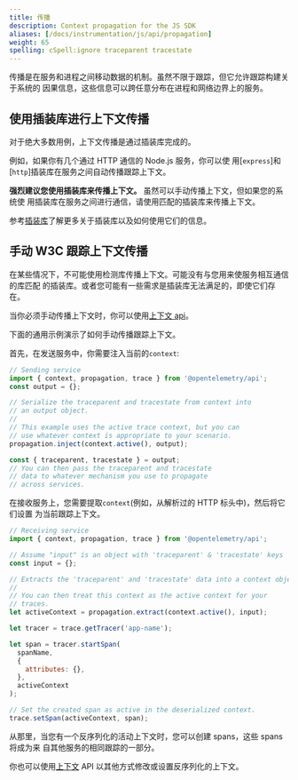 ```yaml
---
title: 传播
description: Context propagation for the JS SDK
aliases: [/docs/instrumentation/js/api/propagation]
weight: 65
spelling: cSpell:ignore traceparent tracestate
---
```


传播是在服务和进程之间移动数据的机制。虽然不限于跟踪，但它允许跟踪构建关于系统的
因果信息，这些信息可以跨任意分布在进程和网络边界上的服务。

## 使用插装库进行上下文传播

对于绝大多数用例，上下文传播是通过插装库完成的。

例如，如果你有几个通过 HTTP 通信的 Node.js 服务，你可以使
用[`express`]和[`http`]插装库在服务之间自动传播跟踪上下文。

[express]: https://www.npmjs.com/package/@opentelemetry/instrumentation-express
[http]: https://www.npmjs.com/package/@opentelemetry/instrumentation-http

**强烈建议您使用插装库来传播上下文。** 虽然可以手动传播上下文，但如果您的系统使
用插装库在服务之间进行通信，请使用匹配的插装库来传播上下文。

参考[插装库](./libraries.md)了解更多关于插装库以及如何使用它们的信息。

## 手动 W3C 跟踪上下文传播

在某些情况下，不可能使用检测库传播上下文。可能没有与您用来使服务相互通信的库匹配
的插装库。或者您可能有一些需求是插装库无法满足的，即使它们存在。

当你必须手动传播上下文时，你可以使用[上下文 api](./context.md)。

下面的通用示例演示了如何手动传播跟踪上下文。

首先，在发送服务中，你需要注入当前的`context`:

```js
// Sending service
import { context, propagation, trace } from '@opentelemetry/api';
const output = {};

// Serialize the traceparent and tracestate from context into
// an output object.
//
// This example uses the active trace context, but you can
// use whatever context is appropriate to your scenario.
propagation.inject(context.active(), output);

const { traceparent, tracestate } = output;
// You can then pass the traceparent and tracestate
// data to whatever mechanism you use to propagate
// across services.
```

在接收服务上，您需要提取`context`(例如，从解析过的 HTTP 标头中)，然后将它们设置
为当前跟踪上下文。

```js
// Receiving service
import { context, propagation, trace } from '@opentelemetry/api';

// Assume "input" is an object with 'traceparent' & 'tracestate' keys
const input = {};

// Extracts the 'traceparent' and 'tracestate' data into a context object.
//
// You can then treat this context as the active context for your
// traces.
let activeContext = propagation.extract(context.active(), input);

let tracer = trace.getTracer('app-name');

let span = tracer.startSpan(
  spanName,
  {
    attributes: {},
  },
  activeContext
);

// Set the created span as active in the deserialized context.
trace.setSpan(activeContext, span);
```

从那里，当您有一个反序列化的活动上下文时，您可以创建 spans，这些 spans 将成为来
自其他服务的相同跟踪的一部分。

你也可以使用[上下文](./context.md) API 以其他方式修改或设置反序列化的上下文。
